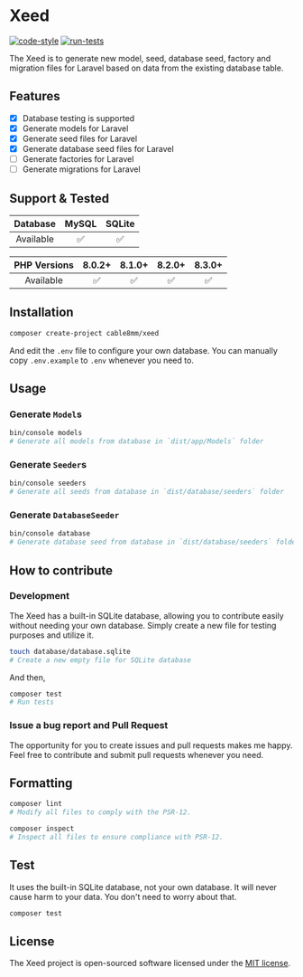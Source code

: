 # Xeed

[![code-style](https://github.com/cable8mm/xeed/actions/workflows/code-style.yml/badge.svg)](https://github.com/cable8mm/xeed/actions/workflows/code-style.yml)
[![run-tests](https://github.com/cable8mm/xeed/actions/workflows/run-tests.yml/badge.svg)](https://github.com/cable8mm/xeed/actions/workflows/run-tests.yml)

The Xeed is to generate new model, seed, database seed, factory and migration files for Laravel based on data from the existing database table.

## Features

- [x] Database testing is supported
- [x] Generate models for Laravel
- [x] Generate seed files for Laravel
- [x] Generate database seed files for Laravel
- [ ] Generate factories for Laravel
- [ ] Generate migrations for Laravel

## Support & Tested

| Database  | MySQL | SQLite |
| :-------: | :---: | :----: |
| Available |  ✅   |   ✅   |

| PHP Versions | 8.0.2+ | 8.1.0+ | 8.2.0+ | 8.3.0+ |
| :----------: | :----: | :----: | :----: | :----: |
|  Available   |   ✅   |   ✅   |   ✅   |   ✅   |

## Installation

```sh
composer create-project cable8mm/xeed
```

And edit the `.env` file to configure your own database. You can manually copy `.env.example` to `.env` whenever you need to.

## Usage

### Generate `Model`s

```sh
bin/console models
# Generate all models from database in `dist/app/Models` folder
```

### Generate `Seeder`s

```sh
bin/console seeders
# Generate all seeds from database in `dist/database/seeders` folder
```

### Generate `DatabaseSeeder`

```sh
bin/console database
# Generate database seed from database in `dist/database/seeders` folder
```

## How to contribute

### Development

The Xeed has a built-in SQLite database, allowing you to contribute easily without needing your own database. Simply create a new file for testing purposes and utilize it.

```sh
touch database/database.sqlite
# Create a new empty file for SQLite database
```

And then,

```sh
composer test
# Run tests
```

### Issue a bug report and Pull Request

The opportunity for you to create issues and pull requests makes me happy. Feel free to contribute and submit pull requests whenever you need.

## Formatting

```bash
composer lint
# Modify all files to comply with the PSR-12.

composer inspect
# Inspect all files to ensure compliance with PSR-12.
```

## Test

It uses the built-in SQLite database, not your own database. It will never cause harm to your data. You don't need to worry about that.

```sh
composer test
```

## License

The Xeed project is open-sourced software licensed under the [MIT license](LICENSE.md).

